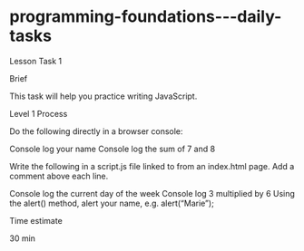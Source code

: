 # programming-foundations---daily-tasks

Lesson Task 1

Brief

This task will help you practice writing JavaScript.

Level 1 Process

Do the following directly in a browser console:

Console log your name
Console log the sum of 7 and 8

Write the following in a script.js file linked to from an index.html page. Add a comment above each line.

Console log the current day of the week
Console log 3 multiplied by 6
Using the alert() method, alert your name, e.g. alert(“Marie”);

Time estimate

30 min
